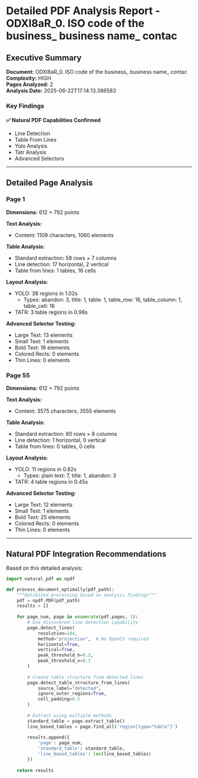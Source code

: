 # Detailed PDF Analysis Report - ODXl8aR_0. ISO code of the business_ business name_ contac

## Executive Summary

**Document:** ODXl8aR_0. ISO code of the business_ business name_ contac  
**Complexity:** HIGH  
**Pages Analyzed:** 2  
**Analysis Date:** 2025-06-22T17:14:13.386583

### Key Findings

#### ✅ Natural PDF Capabilities Confirmed

- Line Detection
- Table From Lines
- Yolo Analysis
- Tatr Analysis
- Advanced Selectors

---

## Detailed Page Analysis

### Page 1

**Dimensions:** 612 × 792 points

**Text Analysis:**
- Content: 1109 characters, 1060 elements

**Table Analysis:**
- Standard extraction: 58 rows × 7 columns
- Line detection: 17 horizontal, 2 vertical
- Table from lines: 1 tables, 16 cells

**Layout Analysis:**
- YOLO: 38 regions in 1.02s
  - Types: abandon: 3, title: 1, table: 1, table_row: 16, table_column: 1, table_cell: 16
- TATR: 3 table regions in 0.96s

**Advanced Selector Testing:**
- Large Text: 13 elements
- Small Text: 1 elements
- Bold Text: 16 elements
- Colored Rects: 0 elements
- Thin Lines: 0 elements


### Page 55

**Dimensions:** 612 × 792 points

**Text Analysis:**
- Content: 3575 characters, 3555 elements

**Table Analysis:**
- Standard extraction: 80 rows × 8 columns
- Line detection: 1 horizontal, 0 vertical
- Table from lines: 0 tables, 0 cells

**Layout Analysis:**
- YOLO: 11 regions in 0.82s
  - Types: plain text: 7, title: 1, abandon: 3
- TATR: 4 table regions in 0.45s

**Advanced Selector Testing:**
- Large Text: 12 elements
- Small Text: 1 elements
- Bold Text: 25 elements
- Colored Rects: 0 elements
- Thin Lines: 0 elements


---

## Natural PDF Integration Recommendations

Based on this detailed analysis:

```python
import natural_pdf as npdf

def process_document_optimally(pdf_path):
    """Optimized processing based on analysis findings"""
    pdf = npdf.PDF(pdf_path)
    results = []
    
    for page_num, page in enumerate(pdf.pages, 1):
        # Use discovered line detection capability
        page.detect_lines(
            resolution=144,
            method="projection",  # No OpenCV required
            horizontal=True,
            vertical=True,
            peak_threshold_h=0.3,
            peak_threshold_v=0.3
        )
        
        # Create table structure from detected lines
        page.detect_table_structure_from_lines(
            source_label="detected",
            ignore_outer_regions=True,
            cell_padding=0.5
        )
        
        # Extract using multiple methods
        standard_table = page.extract_table()
        line_based_tables = page.find_all('region[type="table"]')
        
        results.append({
            'page': page_num,
            'standard_table': standard_table,
            'line_based_tables': len(line_based_tables)
        })
    
    return results
```

